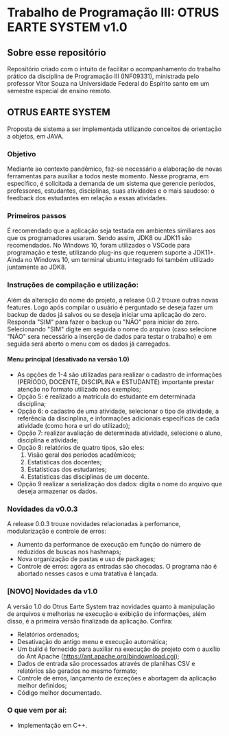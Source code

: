 
# Trabalho de Programação III: OTRUS EARTE SYSTEM v1.0


## Sobre esse repositório
Repositório criado com o intuito de facilitar o acompanhamento do trabalho prático da disciplina de Programação III (INF09331), ministrada pelo professor Vítor Souza na Universidade Federal do Espírito santo em um semestre especial de ensino remoto.

## OTRUS EARTE SYSTEM
Proposta de sistema a ser implementada utilizando conceitos de orientação a objetos, em JAVA. 

### Objetivo
Mediante ao contexto pandêmico, faz-se necessário a elaboração de novas ferramentas para auxiliar a todos neste momento. Nesse programa, em específico, é solicitada a demanda de um sistema que gerencie períodos, professores, estudantes, disciplinas, suas atividades e o mais saudoso: o feedback dos estudantes em relação a essas atividades. 

### Primeiros passos
É recomendado que a aplicação seja testada em ambientes similiares aos que os programadores usaram. Sendo assim, JDK8 ou JDK11 são recomendados. No Windows 10, foram utilizados o VSCode para programação e teste, utilizando plug-ins que requerem suporte a JDK11+. Ainda no Windows 10, um terminal ubuntu integrado foi também utilizado juntamente ao JDK8.

### Instruções de compilação e utilização:
Além da alteração do nome do projeto, a release 0.0.2 trouxe outras novas features. Logo após compilar o usuário é perguntado se deseja fazer um backup de dados já salvos ou se deseja iniciar uma aplicação do zero. Responda "SIM" para fazer o backup ou "NÃO" para iniciar do zero. Selecionando "SIM" digite em seguida o nome do arquivo (caso selecione "NÃO" sera necessário a inserção de dados para testar o trabalho) e em seguida será aberto o menu com os dados já carregados.

#### Menu principal (desativado na versão 1.0)
- As opções de 1-4 são utilizadas para realizar o cadastro de informações (PERÍODO, DOCENTE, DISCIPLINA e ESTUDANTE) importante prestar atenção no formato utilizado nos exemplos; 
- Opção 5: é realizado a matrícula do estudante em determinada disciplina; 
- Opção 6: o cadastro de uma atividade, selecionar o tipo de atividade, a referência da discinplina, e informações adicionais específicas de cada atividade (como hora e url do utilizado);
- Opção 7: realizar avaliação de determinada atividade, selecione o aluno, disciplina e atividade;
- Opção 8: relatórios de quatro tipos, são eles: 
  1. Visão geral dos períodos acadêmicos;
  2. Estatísticas dos docentes;
  3. Estatísticas dos estudantes;
  4. Estatísticas das disciplinas de um docente.
- Opção 9 realizar a serialização dos dados: digita o nome do arquivo que deseja armazenar os dados.

### Novidades da v0.0.3
A release 0.0.3 trouxe novidades relacionadas à perfomance, modularização e controle de erros:
- Aumento da performance de execução em função do número de reduzidos de buscas nos hashmaps;
- Nova organização de pastas e uso de packages;
- Controle de erros: agora as entradas são checadas. O programa não é abortado nesses casos e uma tratativa é lançada.

### [NOVO] Novidades da v1.0
A versão 1.0 do Otrus Earte System traz novidades quanto à manipulação de arquivos e melhorias ne execução e exibição de informações, além disso, é a primeira versão finalizada da aplicação. Confira:
- Relatórios ordenados;
- Desativação do antigo menu e execução automática;
- Um build é fornecido para auxiliar na execução do projeto com o auxílio do Ant Apache (https://ant.apache.org/bindownload.cgi);
- Dados de entrada são processados através de planilhas CSV e relatórios são gerados no mesmo formato;
- Controle de erros, lançamento de exceções e abortagem da aplicação melhor definidos;
- Código melhor documentado.

### O que vem por aí:
- Implementação em C++.
